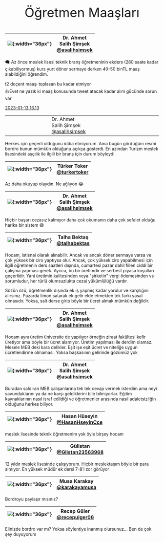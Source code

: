 <link href="../styles.css" rel="stylesheet"> 

<center><p class="fash" style="font-size:3em"> Öğretmen Maaşları </p></center>


|  ![](https://pbs.twimg.com/profile_images/1577979975180894209/Y7J7MloD.jpg){:width="36px"} | Dr. Ahmet <br/> Salih  Şimşek <br/> [@asalihsimsek](https://twitter.com/asalihsimsek) |
|---------|--------------------------------------|

🗨️ Az önce meslek lisesi teknik branş öğretmeninin ekders (280 saate kadar çıkabiliyormuş) kurs yurt döner sermaye derken 40-50 binTL maaş alabildiğini öğrendim.   

❗️2 doçent maaşı toplasan bu kadar etmiyor   
👍Evet ne yazık ki maaş konusunda tweet atacak kadar alım gücünde sorun var  

[2023-01-13 16.13](https://twitter.com/asalihsimsek/status/1613886884110893057)

[](https://twitter.com/asalihsimsek/status/1613963517534818304)

<table border="0" style="border-collapse: collapse; width: 100%;">
<tbody>
<tr>
<td style="width: 11.1111%;"><img src="https://pbs.twimg.com/profile_images/1577979975180894209/Y7J7MloD_bigger.jpg" alt="" /></td>
<td style="width: 11.1111%;">Dr. Ahmet<br />Salih Şimşek<br /><a href="https://twitter.com/asalihsimsek">@asalihsimsek</a></td>
<td style="width: 11.1111%;"></td>
</tr>
</tbody>
</table>
Herkes için geçerli olduğunu iddia etmiyorum. Ama bugün gördüğüm resmi bordro bunun mümkün olduğunu açıkça gösterdi. En azından Turizm meslek lisesindeki aşçılık ile ilgili bir branş için durum böyleydi

[](https://twitter.com/turkertoker/status/1613944082866343936)

| ![](https://pbs.twimg.com/profile_images/1598456574040752128/GMPJdQA9.jpg){:width="36px"} | Türker Toker <br/> [@turkertoker](https://twitter.com/turkertoker) |  
|---------|--------------------------------------|

Az daha okuyup olaydın. Ne ağlıyon 😂

[](https://twitter.com/asalihsimsek/status/1613963770782515201)
 
|  ![](https://pbs.twimg.com/profile_images/1577979975180894209/Y7J7MloD.jpg){:width="36px"} | Dr. Ahmet <br/> Salih  Şimşek <br/> [@asalihsimsek](https://twitter.com/asalihsimsek) |  
|---------|--------------------------------------|

Hiçbir başarı cezasız kalmıyor daha çok okumanın daha çok sefalet olduğu harika bir sistem 😅

[](https://twitter.com/talhabektas/status/1613968188907159552)
  
| ![](https://pbs.twimg.com/profile_images/1541806763535749120/VfxxbLgF.jpg){:width="36px"} | Talha Bektaş <br/> [@talhabektas](https://twitter.com/talhabektas)|
|---------|--------------------------------------|

Hocam, istisnai olarak alınabilir. Ancak ve ancak döner sermaye varsa ve çok yüksek bir ciro yaptıysa olur. Ancak, çok yüksek ciro yapabilmesi için ilgili öğretmenin ders saatleri dışında, cumartesi pazar dahil fiilen ciddi bir çalışma yapması gerek. Ayrıca, bu bir üretimdir  ve serbest piyasa koşulları geçerlidir. Yani üretimin kalitesinden veya "şirketin" vergi ödemesinden vs sorumludur, her türlü olumsuzlukta cezai yükümlülüğü vardır.  

Sözün özü, öğretmenlik dışında ek iş yapmış kadar yorulur ve karşılığını alırsınız. Pazarda limon satarak ek gelir elde etmekten tek farkı yasal olmasıdır. Yoksa, salt derse girip böyle bir ücret almak mümkün değildir.

[](https://twitter.com/asalihsimsek/status/1613969772852412436)

|  ![](https://pbs.twimg.com/profile_images/1577979975180894209/Y7J7MloD.jpg){:width="36px"} | Dr. Ahmet <br/> Salih  Şimşek <br/> [@asalihsimsek](https://twitter.com/asalihsimsek) |
|---------|--------------------------------------|

Hocam aynı üretim üniversite de yapılıyor örneğin ziraat fakültesi kefir üretiyor ama böyle bir ücret alamıyor. Üretim yapılması ile derdim olamaz. Mesele MEB deki kara delikler. Eşit işe eşit ücret ve niteliğe uygun ücretlendirme olmaması. Yoksa başkasının gelirinde gözümüz yok

[](https://twitter.com/asalihsimsek/status/1613990417447456787)

|  ![](https://pbs.twimg.com/profile_images/1577979975180894209/Y7J7MloD.jpg){:width="36px"} | Dr. Ahmet <br/> Salih  Şimşek <br/> [@asalihsimsek](https://twitter.com/asalihsimsek) |
|---------|--------------------------------------|

Buradan saldıran MEB çalışanlarına tek tek cevap vermek isterdim ama neyi savunduklarını ya da ne karşı geldiklerini bile bilmiyorlar. Eğitim kaynaklarının nasıl israf edildiği ve öğretmenler arasında nasıl adaletsizliğin olduğunu herkes biliyor.

[](https://twitter.com/HasanHseyinCce/status/1613953521681928208)

|![](https://pbs.twimg.com/profile_images/997784439710257158/Fge6yHBf.jpg){:width="36px"} | Hasan Hüseyin <br/> [@HasanHseyinCce](https://twitter.com/HasanHseyinCce)|
|---------|--------------------------------------|

meslek lisesinde teknik öğretmenim yok öyle birşey hocam

[](https://twitter.com/Glistan23563968/status/1613957219019522056)

| ![](https://pbs.twimg.com/profile_images/1304141550419693570/ORckr33Y.jpg){:width="36px"} | Gülistan <br/> [@Glistan23563968](https://twitter.com/Glistan23563968)|
|---------|--------------------------------------|

12 yıldır meslek lisesinde çalışıyorum. Hiçbir meslektaşım böyle bir para almıyor. En yüksek müdür ek dersi 7-8’i zor görüyor

[](https://twitter.com/karakayamusa/status/1613970195155910673)

| ![](https://pbs.twimg.com/profile_images/682533991686254592/LwzCP28K.jpg){:width="36px"} | Musa Karakay <br/> [@karakayamusa](https://twitter.com/karakayamusa) |
|---------|--------------------------------------|

Bordroyu paylaşır mısınız?

[](https://twitter.com/recepulger06/status/1613974430354374665)

|![](https://pbs.twimg.com/profile_images/1592838080897187841/YLlSCfgM.jpg){:width="36px"} | Recep Güler <br/> [@recepulger06](https://twitter.com/recepulger06) |
|---------|--------------------------------------|

Elinizde bordro var mı? Yoksa söylentiye inanmış olursunuz... Ben de çok şey duyuyorum
